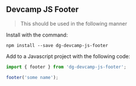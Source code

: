 ## Devcamp JS Footer

> This should be used in the following manner

Install with the command:

```
npm install --save dg-devcamp-js-footer
```

Add to a Javascript project with the following code:

```javascript
import { footer } from 'dg-devcamp-js-footer';

footer('some name');
```